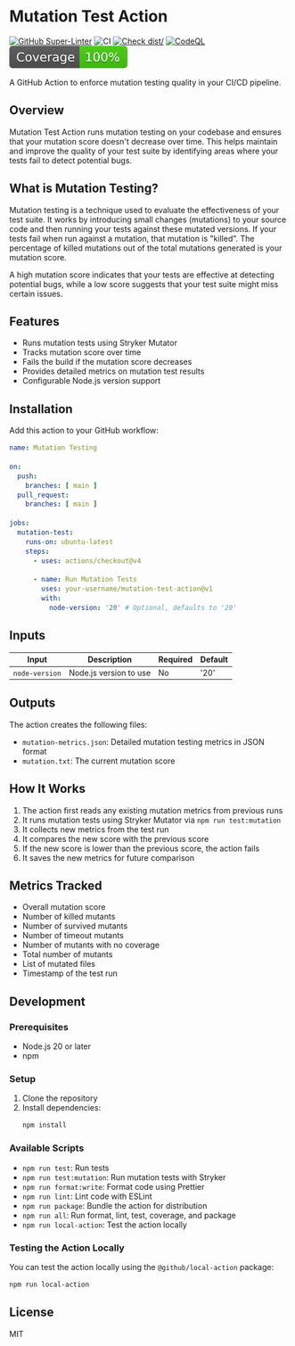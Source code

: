 # Mutation Test Action

[![GitHub Super-Linter](https://github.com/actions/typescript-action/actions/workflows/linter.yml/badge.svg)](https://github.com/super-linter/super-linter)
![CI](https://github.com/actions/typescript-action/actions/workflows/ci.yml/badge.svg)
[![Check dist/](https://github.com/actions/typescript-action/actions/workflows/check-dist.yml/badge.svg)](https://github.com/actions/typescript-action/actions/workflows/check-dist.yml)
[![CodeQL](https://github.com/actions/typescript-action/actions/workflows/codeql-analysis.yml/badge.svg)](https://github.com/actions/typescript-action/actions/workflows/codeql-analysis.yml)
[![Coverage](./badges/coverage.svg)](./badges/coverage.svg)

A GitHub Action to enforce mutation testing quality in your CI/CD pipeline.

## Overview

Mutation Test Action runs mutation testing on your codebase and ensures that your mutation score doesn't decrease over time. This helps maintain and improve the quality of your test suite by identifying areas where your tests fail to detect potential bugs.

## What is Mutation Testing?

Mutation testing is a technique used to evaluate the effectiveness of your test suite. It works by introducing small changes (mutations) to your source code and then running your tests against these mutated versions. If your tests fail when run against a mutation, that mutation is "killed". The percentage of killed mutations out of the total mutations generated is your mutation score.

A high mutation score indicates that your tests are effective at detecting potential bugs, while a low score suggests that your test suite might miss certain issues.

## Features

- Runs mutation tests using Stryker Mutator
- Tracks mutation score over time
- Fails the build if the mutation score decreases
- Provides detailed metrics on mutation test results
- Configurable Node.js version support

## Installation

Add this action to your GitHub workflow:

```yaml
name: Mutation Testing

on:
  push:
    branches: [ main ]
  pull_request:
    branches: [ main ]

jobs:
  mutation-test:
    runs-on: ubuntu-latest
    steps:
      - uses: actions/checkout@v4
      
      - name: Run Mutation Tests
        uses: your-username/mutation-test-action@v1
        with:
          node-version: '20' # Optional, defaults to '20'
```

## Inputs

| Input | Description | Required | Default |
|-------|-------------|----------|---------|
| `node-version` | Node.js version to use | No | '20' |

## Outputs

The action creates the following files:

- `mutation-metrics.json`: Detailed mutation testing metrics in JSON format
- `mutation.txt`: The current mutation score

## How It Works

1. The action first reads any existing mutation metrics from previous runs
2. It runs mutation tests using Stryker Mutator via `npm run test:mutation`
3. It collects new metrics from the test run
4. It compares the new score with the previous score
5. If the new score is lower than the previous score, the action fails
6. It saves the new metrics for future comparison

## Metrics Tracked

- Overall mutation score
- Number of killed mutants
- Number of survived mutants
- Number of timeout mutants
- Number of mutants with no coverage
- Total number of mutants
- List of mutated files
- Timestamp of the test run

## Development

### Prerequisites

- Node.js 20 or later
- npm

### Setup

1. Clone the repository
2. Install dependencies:
   ```bash
   npm install
   ```

### Available Scripts

- `npm run test`: Run tests
- `npm run test:mutation`: Run mutation tests with Stryker
- `npm run format:write`: Format code using Prettier
- `npm run lint`: Lint code with ESLint
- `npm run package`: Bundle the action for distribution
- `npm run all`: Run format, lint, test, coverage, and package
- `npm run local-action`: Test the action locally

### Testing the Action Locally

You can test the action locally using the `@github/local-action` package:

```bash
npm run local-action
```

## License

MIT
